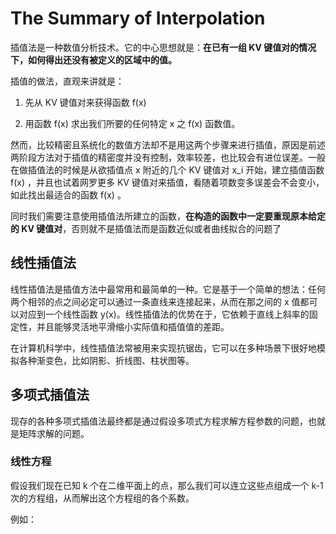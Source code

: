 # The Summary of Interpolation

插值法是一种数值分析技术。它的中心思想就是：**在已有一组 KV 键值对的情况下，如何得出还没有被定义的区域中的值。**

插值的做法，直观来讲就是：

1. 先从 KV 键值对来获得函数 f(x)

2. 用函数 f(x) 求出我们所要的任何特定 x 之 f(x) 函数值。

然而，比较精密且系统化的数值方法却不是用这两个步骤来进行插值，原因是前述两阶段方法对于插值的精密度并没有控制，效率较差，也比较会有进位误差。一般在做插值法的时候是从欲插值点 x 附近的几个 KV 键值对 x_i 开始，建立插值函数 f(x) ，并且也试着网罗更多 KV 键值对来插值，看随着项数变多误差会不会变小，如此找出最适合的函数 f(x) 。

同时我们需要注意使用插值法所建立的函数，**在构造的函数中一定要重现原本给定的 KV 键值对**，否则就不是插值法而是函数近似或者曲线拟合的问题了

## 线性插值法

线性插值法是插值方法中最常用和最简单的一种。它是基于一个简单的想法：任何两个相邻的点之间必定可以通过一条直线来连接起来，从而在那之间的 x 值都可以对应到一个线性函数 y(x)。线性插值法的优势在于，它依赖于直线上斜率的固定性，并且能够灵活地平滑缩小实际值和插值值的差距。

在计算机科学中，线性插值法常被用来实现抗锯齿，它可以在多种场景下很好地模拟各种渐变色，比如阴影、折线图、柱状图等。

## 多项式插值法

现存的各种多项式插值法最终都是通过假设多项式方程求解方程参数的问题，也就是矩阵求解的问题。

### 线性方程

假设我们现在已知 k 个在二维平面上的点，那么我们可以连立这些点组成一个 k-1 次的方程组，从而解出这个方程组的各个系数。

例如：
